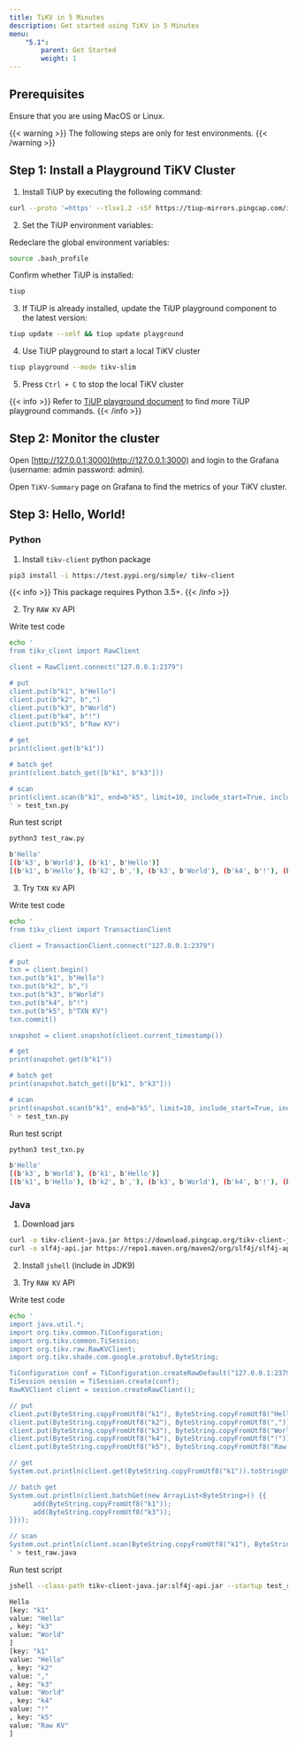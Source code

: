 ```yaml
---
title: TiKV in 5 Minutes
description: Get started using TiKV in 5 Minutes
menu:
    "5.1":
        parent: Get Started
        weight: 1
---
```


## Prerequisites

Ensure that you are using MacOS or Linux.

{{< warning >}}
The following steps are only for test environments.
{{< /warning >}}
<!-- TODO: For production environments please refer to ??? -->

## Step 1: Install a Playground TiKV Cluster

1. Install TiUP by executing the following command:
```bash
curl --proto '=https' --tlsv1.2 -sSf https://tiup-mirrors.pingcap.com/install.sh | sh
```

2. Set the TiUP environment variables:

Redeclare the global environment variables:

```bash
source .bash_profile
```

Confirm whether TiUP is installed:
```bash
tiup
```

3. If TiUP is already installed, update the TiUP playground component to the latest version:
```bash
tiup update --self && tiup update playground
```

4. Use TiUP playground to start a local TiKV cluster
```bash
tiup playground --mode tikv-slim
```

5. Press `Ctrl + C` to stop the local TiKV cluster

{{< info >}}
Refer to [TiUP playground document](https://docs.pingcap.com/tidb/stable/tiup-playground) to find more TiUP playground commands.
{{< /info >}}

## Step 2: Monitor the cluster

Open [http://127.0.0.1:3000](http://127.0.0.1:3000) and login to the Grafana (username: admin password: admin).

Open `TiKV-Summary` page on Grafana to find the metrics of your TiKV cluster.

## Step 3: Hello, World!

### Python

1. Install `tikv-client` python package

```bash
pip3 install -i https://test.pypi.org/simple/ tikv-client
```

{{< info >}}
This package requires Python 3.5+.
{{< /info >}}

2. Try `RAW KV` API

Write test code

```bash
echo '
from tikv_client import RawClient

client = RawClient.connect("127.0.0.1:2379")

# put
client.put(b"k1", b"Hello")
client.put(b"k2", b",")
client.put(b"k3", b"World")
client.put(b"k4", b"!")
client.put(b"k5", b"Raw KV")

# get
print(client.get(b"k1"))

# batch get
print(client.batch_get([b"k1", b"k3"]))

# scan
print(client.scan(b"k1", end=b"k5", limit=10, include_start=True, include_end=True))
' > test_txn.py
```

Run test script

```bash
python3 test_raw.py

b'Hello'
[(b'k3', b'World'), (b'k1', b'Hello')]
[(b'k1', b'Hello'), (b'k2', b','), (b'k3', b'World'), (b'k4', b'!'), (b'k5', b'Raw KV')]
```

3. Try `TXN KV` API

Write test code

```bash
echo '
from tikv_client import TransactionClient

client = TransactionClient.connect("127.0.0.1:2379")

# put
txn = client.begin()
txn.put(b"k1", b"Hello")
txn.put(b"k2", b",")
txn.put(b"k3", b"World")
txn.put(b"k4", b"!")
txn.put(b"k5", b"TXN KV")
txn.commit()

snapshot = client.snapshot(client.current_timestamp())

# get
print(snapshot.get(b"k1"))

# batch get
print(snapshot.batch_get([b"k1", b"k3"]))

# scan
print(snapshot.scan(b"k1", end=b"k5", limit=10, include_start=True, include_end=True))
' > test_txn.py
```

Run test script

```bash
python3 test_txn.py

b'Hello'
[(b'k3', b'World'), (b'k1', b'Hello')]
[(b'k1', b'Hello'), (b'k2', b','), (b'k3', b'World'), (b'k4', b'!'), (b'k5', b'TXN KV')]
```

### Java

1. Download jars

```bash
curl -o tikv-client-java.jar https://download.pingcap.org/tikv-client-java-3.1.0-SNAPSHOT.jar
curl -o slf4j-api.jar https://repo1.maven.org/maven2/org/slf4j/slf4j-api/1.7.16/slf4j-api-1.7.16.jar
```

2. Install `jshell` (include in JDK9)

3. Try `RAW KV` API

Write test code

```bash
echo '
import java.util.*;
import org.tikv.common.TiConfiguration;
import org.tikv.common.TiSession;
import org.tikv.raw.RawKVClient;
import org.tikv.shade.com.google.protobuf.ByteString;

TiConfiguration conf = TiConfiguration.createRawDefault("127.0.0.1:2379");
TiSession session = TiSession.create(conf);
RawKVClient client = session.createRawClient();

// put
client.put(ByteString.copyFromUtf8("k1"), ByteString.copyFromUtf8("Hello"));
client.put(ByteString.copyFromUtf8("k2"), ByteString.copyFromUtf8(","));
client.put(ByteString.copyFromUtf8("k3"), ByteString.copyFromUtf8("World"));
client.put(ByteString.copyFromUtf8("k4"), ByteString.copyFromUtf8("!"));
client.put(ByteString.copyFromUtf8("k5"), ByteString.copyFromUtf8("Raw KV"));

// get
System.out.println(client.get(ByteString.copyFromUtf8("k1")).toStringUtf8());

// batch get
System.out.println(client.batchGet(new ArrayList<ByteString>() {{
      add(ByteString.copyFromUtf8("k1"));
      add(ByteString.copyFromUtf8("k3"));
}}));

// scan
System.out.println(client.scan(ByteString.copyFromUtf8("k1"), ByteString.copyFromUtf8("k6"), 10));
' > test_raw.java
```

Run test script

```bash
jshell --class-path tikv-client-java.jar:slf4j-api.jar --startup test_raw.java

Hello
[key: "k1"
value: "Hello"
, key: "k3"
value: "World"
]
[key: "k1"
value: "Hello"
, key: "k2"
value: ","
, key: "k3"
value: "World"
, key: "k4"
value: "!"
, key: "k5"
value: "Raw KV"
]
```
